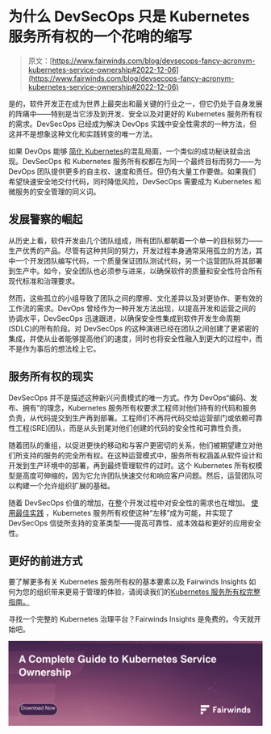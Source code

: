 # 为什么 DevSecOps 只是 Kubernetes 服务所有权的一个花哨的缩写

> 原文：[https://www.fairwinds.com/blog/devsecops-fancy-acronym-kubernetes-service-ownership#2022-12-06](https://www.fairwinds.com/blog/devsecops-fancy-acronym-kubernetes-service-ownership#2022-12-06)

 是的，软件开发正在成为世界上最突出和最关键的行业之一，但它仍处于自身发展的阵痛中——特别是当它涉及到开发、安全以及对更好的 Kubernetes 服务所有权的需求[](/kubernetes-service-ownership-whitepaper)。DevSecOps 已经成为解决 DevOps 实践中安全性需求的一种方法，但这并不是想象这种文化和实践转变的唯一方法。

如果 DevOps 能够 [简化 Kubernetes](/)的混乱局面，一个类似的成功秘诀就会出现。DevSecOps 和 Kubernetes 服务所有权都在为同一个最终目标而努力——为 DevOps 团队提供更多的自主权、速度和责任。但仍有大量工作要做。如果我们希望快速安全地交付代码，同时降低风险，DevSecOps 需要成为 Kubernetes 和微服务的安全管理的同义词。

## **发展警察的崛起**

从历史上看，软件开发由几个团队组成，所有团队都朝着一个单一的目标努力——生产优秀的产品。尽管有这种共同的努力，开发过程本身通常采用孤立的方法，其中一个开发团队编写代码，一个质量保证团队测试代码，另一个运营团队将其部署到生产中。如今，安全团队也必须参与进来，以确保软件的质量和安全性符合所有现代标准和治理要求。

然而，这些孤立的小组导致了团队之间的摩擦、文化差异以及对更协作、更有效的工作流的需求。DevOps 曾经作为一种开发方法出现，以提高开发和运营之间的协调水平，DevSecOps 迅速跟进，以确保安全性集成到软件开发生命周期(SDLC)的所有阶段。对 DevSecOps 的这种演进已经在团队之间创建了更紧密的集成，并使从业者能够提高他们的速度，同时也将安全性融入到更大的过程中，而不是作为事后的想法栓上它。

## **服务所有权的现实**

DevSecOps 并不是描述这种新兴问责模式的唯一方式。作为 DevOps“编码、发布、拥有”的理念，Kubernetes 服务所有权要求工程师对他们持有的代码和服务负责，从代码提交到生产再到部署。工程师们不再将代码交给运营部门或依赖可靠性工程(SRE)团队，而是从头到尾对他们创建的代码的安全性和可靠性负责。

随着团队的重组，以促进更快的移动和与客户更密切的关系，他们被期望建立对他们所支持的服务的完全所有权。在这种运营模式中，服务所有权涵盖从软件设计和开发到生产环境中的部署，再到最终管理软件的过时。这个 Kubernetes 所有权模型是高度可伸缩的，因为它允许团队快速交付和响应客户问题。然后，运营团队可以构建一个允许组织扩展的基础。

随着 DevSecOps 价值的增加，在整个开发过程中对安全性的需求也在增加。 [使用最佳实践](https://www.fairwinds.com/kubernetes-best-practices-comprehensive-white-paper) ，Kubernetes 服务所有权使这种“左移”成为可能，并实现了 DevSecOps 信徒所支持的变革类型——提高可靠性、成本效益和更好的应用安全性。

## **更好的前进方式**

要了解更多有关 Kubernetes 服务所有权的基本要素以及 Fairwinds Insights 如何为您的组织带来更易于管理的体验，请阅读我们的[Kubernetes 服务所有权完整指南。](https://www.fairwinds.com/kubernetes-service-ownership-whitepaper)

寻找一个完整的 Kubernetes 治理平台？Fairwinds Insights 是免费的。今天就开始吧。

![Kubernetes Service Ownership@2x](img/3c93e6b0cbd765e378789fa7e5f9b323.png)